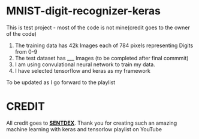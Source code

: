 # MNIST-digit-recognizer-keras
This is test project - most of the code is not mine(credit goes to the owner of the code)

1. The training data has 42k Images each of 784 pixels representing Digits from 0-9
2. The test dataset has ___ Images (to be completed after final commmit)
3. I am using convulational neural network to train my data.
4. I have selected tensorflow and keras as my framework

To be updated as I go forward to the playlist

# CREDIT

All credit goes to **[SENTDEX](https://www.youtube.com/playlist?list=PLQVvvaa0QuDfhTox0AjmQ6tvTgMBZBEXN)**. Thank you for creating such an amazing machine learning with keras and tensorlow playlist on YouTube
